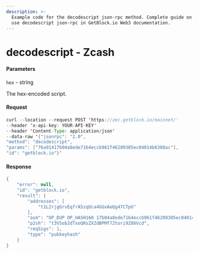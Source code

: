 ```yaml
---
description: >-
  Example code for the decodescript json-rpc method. Сomplete guide on how to
  use decodescript json-rpc in GetBlock.io Web3 documentation.
---
```


# decodescript - Zcash

#### Parameters

`hex` - string

The hex-encoded script.

#### Request

```java
curl --location --request POST 'https://zec.getblock.io/mainnet/' 
--header 'x-api-key: YOUR-API-KEY' 
--header 'Content-Type: application/json' 
--data-raw '{"jsonrpc": "2.0",
"method": "decodescript",
"params": ["76a91417b04a8ede7164eccb961f46289305ec04014b6388ac"],
"id": "getblock.io"}'
```

#### Response

```java
{
    "error": null,
    "id": "getblock.io",
    "result": {
        "addresses": [
            "t1L2rjgGrvEqfrA5zqUca4GGxAeQg47CTpG"
        ],
        "asm": "OP_DUP OP_HASH160 17b04a8ede7164eccb961f46289305ec04014b63 OP_EQUALVERIFY OP_CHECKSIG",
        "p2sh": "t3V5ob2dTxoQRsZXZdBPMf7Ztori9Z86Vcd",
        "reqSigs": 1,
        "type": "pubkeyhash"
    }
}
```
